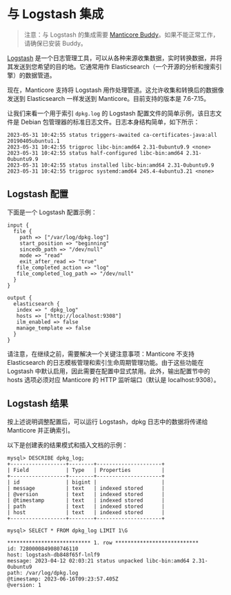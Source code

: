 # 与 Logstash 集成

> 注意：与 Logstash 的集成需要 [Manticore Buddy](../Installation/Manticore_Buddy.md)。如果不能正常工作，请确保已安装 Buddy。

[Logstash](https://www.elastic.co/logstash) 是一个日志管理工具，可以从各种来源收集数据，实时转换数据，并将其发送到您希望的目的地。它通常用作 Elasticsearch（一个开源的分析和搜索引擎）的数据管道。

现在，Manticore 支持将 Logstash 用作处理管道。这允许收集和转换后的数据像发送到 Elasticsearch 一样发送到 Manticore。目前支持的版本是 7.6-7.15。

让我们来看一个用于索引 `dpkg.log` 的 Logstash 配置文件的简单示例，该日志文件是 Debian 包管理器的标准日志文件。日志本身结构简单，如下所示：

```
2023-05-31 10:42:55 status triggers-awaited ca-certificates-java:all 20190405ubuntu1.1
2023-05-31 10:42:55 trigproc libc-bin:amd64 2.31-0ubuntu9.9 <none>
2023-05-31 10:42:55 status half-configured libc-bin:amd64 2.31-0ubuntu9.9
2023-05-31 10:42:55 status installed libc-bin:amd64 2.31-0ubuntu9.9
2023-05-31 10:42:55 trigproc systemd:amd64 245.4-4ubuntu3.21 <none>
```

## Logstash 配置

下面是一个 Logstash 配置示例：

```
input {
  file {
    path => ["/var/log/dpkg.log"]
    start_position => "beginning"
    sincedb_path => "/dev/null"
    mode => "read"
    exit_after_read => "true"
   file_completed_action => "log"
   file_completed_log_path => "/dev/null"
  }
}

output {
  elasticsearch {
   index => " dpkg_log"
   hosts => ["http://localhost:9308"]
   ilm_enabled => false
   manage_template => false
  }
}
```

请注意，在继续之前，需要解决一个关键注意事项：Manticore 不支持 Elasticsearch 的日志模板管理和索引生命周期管理功能。由于这些功能在 Logstash 中默认启用，因此需要在配置中显式禁用。此外，输出配置节中的 hosts 选项必须对应 Manticore 的 HTTP 监听端口（默认是 localhost:9308）。

## Logstash 结果

按上述说明调整配置后，可以运行 Logstash，dpkg 日志中的数据将传递给 Manticore 并正确索引。

以下是创建表的结果模式和插入文档的示例：

```
mysql> DESCRIBE dpkg_log;
+------------------+--------+---------------------+
| Field            | Type   | Properties          |
+------------------+--------+---------------------+
| id               | bigint |                     |
| message          | text   | indexed stored      |
| @version         | text   | indexed stored      |
| @timestamp       | text   | indexed stored      |
| path             | text   | indexed stored      |
| host             | text   | indexed stored      |
+------------------+--------+---------------------+
```

```
mysql> SELECT * FROM dpkg_log LIMIT 1\G

*************************** 1. row ***************************
id: 7280000849080746110
host: logstash-db848f65f-lnlf9
message: 2023-04-12 02:03:21 status unpacked libc-bin:amd64 2.31-0ubuntu9
path: /var/log/dpkg.log
@timestamp: 2023-06-16T09:23:57.405Z
@version: 1
```


